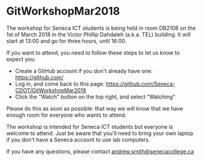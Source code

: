 # GitWorkshopMar2018

The workshop for Seneca ICT students is being held in room DB2108 on the 1st of March 2018 in the Victor Phillip Dahdaleh (a.k.a. TEL) building. It will start at 13:00 and go for three hours, until 16:00.

If you want to attend, you need to follow these steps to let us know to expect you:

* Create a GitHub account if you don't already have one: https://github.com/
* Log in, and come back to this page: https://github.com/Seneca-CDOT/GitWorkshopMar2018
* Click the "Watch" button on the top right, and select "Watching"

Please do this as soon as possible: that way we will know that we have enough room for everyone who wants to attend.

The workshop is intended for Seneca ICT students but everyone is welcome to attend. Just be aware that you'll need to bring your own laptop if you don't have a Seneca account to use lab computers.

If you have any questions, please contact andrew.smith@senecacollege.ca
